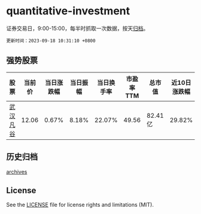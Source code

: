# quantitative-investment

证券交易日，9:00-15:00，每半时抓取一次数据，按天[归档](archives)。

`更新时间：2023-09-18 10:31:10 +0800`

## 强势股票

|股票|当前价|当日涨跌幅|当日振幅|当日换手率|市盈率TTM|总市值|近10日涨跌幅|
|----|----|----|----|----|----|----|----|
|[武汉凡谷](https://xueqiu.com/S/SZ002194)|12.06|0.67%|8.18%|22.07%|49.56|82.41亿|29.82%|

## 历史归档

[archives](archives)

## License

See the [LICENSE](LICENSE) file for license rights and limitations (MIT).
